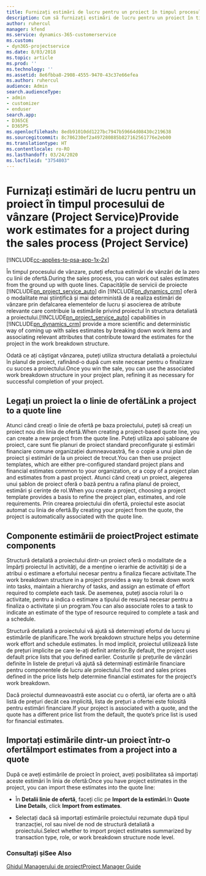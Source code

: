 ```yaml
---
title: Furnizați estimări de lucru pentru un proiect în timpul procesului de vânzare
description: Cum să furnizați estimări de lucru pentru un proiect în timpul procesului de vânzări în Project Service
author: ruhercul
manager: kfend
ms.service: dynamics-365-customerservice
ms.custom:
- dyn365-projectservice
ms.date: 8/03/2018
ms.topic: article
ms.prod: ''
ms.technology: ''
ms.assetid: 8e6fbba8-2908-4555-9470-43c37e66efea
ms.author: ruhercul
audience: Admin
search.audienceType:
- admin
- customizer
- enduser
search.app:
- D365CE
- D365PS
ms.openlocfilehash: 8edb91010dd1227bc7947b59664d08430c219638
ms.sourcegitcommit: 8c786230ef2a497280885b827162561776e2eb00
ms.translationtype: HT
ms.contentlocale: ro-RO
ms.lasthandoff: 03/24/2020
ms.locfileid: "3754803"
---
```

# <a name="provide-work-estimates-for-a-project-during-the-sales-process-project-service"></a><span data-ttu-id="85c5e-103">Furnizați estimări de lucru pentru un proiect în timpul procesului de vânzare (Project Service)</span><span class="sxs-lookup"><span data-stu-id="85c5e-103">Provide work estimates for a project during the sales process (Project Service)</span></span>

[!INCLUDE[cc-applies-to-psa-app-1x-2x](../includes/cc-applies-to-psa-app-1x-2x.md)]

<span data-ttu-id="85c5e-104">În timpul procesului de vânzare, puteți efectua estimări de vânzări de la zero cu linii de ofertă.</span><span class="sxs-lookup"><span data-stu-id="85c5e-104">During the sales process, you can work out sales estimates from the ground up with quote lines.</span></span> <span data-ttu-id="85c5e-105">Capacitățile de servicii de proiecte [!INCLUDE[pn_project_service_auto](../includes/pn-project-service-auto.md)] din [!INCLUDE[pn_dynamics_crm](../includes/pn-dynamics-crm.md)] oferă o modalitate mai științifică și mai deterministă de a realiza estimări de vânzare prin defalcarea elementelor de lucru și asocierea de atribute relevante care contribuie la estimările privind proiectul în structura detaliată a proiectului.</span><span class="sxs-lookup"><span data-stu-id="85c5e-105">[!INCLUDE[pn_project_service_auto](../includes/pn-project-service-auto.md)] capabilities in [!INCLUDE[pn_dynamics_crm](../includes/pn-dynamics-crm.md)] provide a more scientific and deterministic way of coming up with sales estimates by breaking down work items and associating relevant attributes that contribute toward the estimates for the project in the work breakdown structure.</span></span>  
  
 <span data-ttu-id="85c5e-106">Odată ce ați câștigat vânzarea, puteți utiliza structura detaliată a proiectului în planul de proiect, rafinând-o după cum este necesar pentru o finalizare cu succes a proiectului.</span><span class="sxs-lookup"><span data-stu-id="85c5e-106">Once you win the sale, you can use the associated work breakdown structure in your project plan, refining it as necessary for successful completion of your project.</span></span>  
  
## <a name="link-a-project-to-a-quote-line"></a><span data-ttu-id="85c5e-107">Legați un proiect la o linie de ofertă</span><span class="sxs-lookup"><span data-stu-id="85c5e-107">Link a project to a quote line</span></span>  
 <span data-ttu-id="85c5e-108">Atunci când creați o linie de ofertă pe baza proiectului, puteți să creați un proiect nou din linia de ofertă.</span><span class="sxs-lookup"><span data-stu-id="85c5e-108">When creating a project-based quote line, you can create a new project from the quote line.</span></span> <span data-ttu-id="85c5e-109">Puteți utiliza apoi șabloane de proiect, care sunt fie planuri de proiect standard preconfigurate și estimări financiare comune organizației dumneavoastră, fie o copie a unui plan de proiect și estimări de la un proiect de trecut.</span><span class="sxs-lookup"><span data-stu-id="85c5e-109">You can then use project templates, which are either pre-configured standard project plans and financial estimates common to your organization, or a copy of a project plan and estimates from a past project.</span></span> <span data-ttu-id="85c5e-110">Atunci când creați un proiect, alegerea unui șablon de proiect oferă o bază pentru a rafina planul de proiect, estimări și cerințe de rol.</span><span class="sxs-lookup"><span data-stu-id="85c5e-110">When you create a project, choosing a project template provides a basis to refine the project plan, estimates, and role requirements.</span></span> <span data-ttu-id="85c5e-111">Prin crearea proiectului din ofertă, proiectul este asociat automat cu linia de ofertă.</span><span class="sxs-lookup"><span data-stu-id="85c5e-111">By creating your project from the quote, the project is automatically associated with the quote line.</span></span>  
  
## <a name="project-estimate-components"></a><span data-ttu-id="85c5e-112">Componente estimării de proiect</span><span class="sxs-lookup"><span data-stu-id="85c5e-112">Project estimate components</span></span>  
 <span data-ttu-id="85c5e-113">Structură detaliată a proiectului dintr-un proiect oferă o modalitate de a împărți proiectul în activități, de a menține o ierarhie de activități și de a atribui o estimare a efortului necesar pentru a finaliza fiecare activitate.</span><span class="sxs-lookup"><span data-stu-id="85c5e-113">The work breakdown structure in a project provides a way to break down work into tasks, maintain a hierarchy of tasks, and assign an estimate of effort required to complete each task.</span></span> <span data-ttu-id="85c5e-114">De asemenea, puteți asocia roluri la o activitate, pentru a indica o estimare a tipului de resursă necesar pentru a finaliza o activitate și un program.</span><span class="sxs-lookup"><span data-stu-id="85c5e-114">You can also associate roles to a task to indicate an estimate of the type of resource required to complete a task and a schedule.</span></span>  
  
 <span data-ttu-id="85c5e-115">Structură detaliată a proiectului vă ajută să determinați efortul de lucru și estimările de planificare.</span><span class="sxs-lookup"><span data-stu-id="85c5e-115">The work breakdown structure helps you determine work effort and schedule estimates.</span></span> <span data-ttu-id="85c5e-116">În mod implicit, proiectul utilizează liste de prețuri implicite pe care le-ați definit anterior.</span><span class="sxs-lookup"><span data-stu-id="85c5e-116">By default, the project uses default price lists that you defined earlier.</span></span> <span data-ttu-id="85c5e-117">Costurile și prețurile de vânzări definite în listele de prețuri vă ajută să determinați estimările financiare pentru componentele de lucru ale proiectului.</span><span class="sxs-lookup"><span data-stu-id="85c5e-117">The cost and sales prices defined in the price lists help determine financial estimates for the project’s work breakdown.</span></span>  
  
 <span data-ttu-id="85c5e-118">Dacă proiectul dumneavoastră este asociat cu o ofertă, iar oferta are o altă listă de prețuri decât cea implicită, lista de prețuri a ofertei este folosită pentru estimări financiare.</span><span class="sxs-lookup"><span data-stu-id="85c5e-118">If your project is associated with a quote, and the quote has a different price list from the default, the quote’s price list is used for financial estimates.</span></span>  
  
## <a name="import-estimates-from-a-project-into-a-quote"></a><span data-ttu-id="85c5e-119">Importați estimările dintr-un proiect într-o ofertă</span><span class="sxs-lookup"><span data-stu-id="85c5e-119">Import estimates from a project into a quote</span></span>  
 <span data-ttu-id="85c5e-120">După ce aveți estimările de proiect în proiect, aveți posibilitatea să importați aceste estimări în linia de ofertă:</span><span class="sxs-lookup"><span data-stu-id="85c5e-120">Once you have project estimates in the project, you can import these estimates into the quote line:</span></span>  
  
-   <span data-ttu-id="85c5e-121">În **Detalii linie de ofertă**, faceți clic pe **Import de la estimări**.</span><span class="sxs-lookup"><span data-stu-id="85c5e-121">In **Quote Line Details**, click **Import from estimates**.</span></span> 

-   <span data-ttu-id="85c5e-122">Selectați dacă să importați estimările proiectului rezumate după tipul tranzacției, rol sau nivel de nod de structură detaliată a proiectului.</span><span class="sxs-lookup"><span data-stu-id="85c5e-122">Select whether to import project estimates summarized by transaction type, role, or work breakdown structure node level.</span></span>  
  
### <a name="see-also"></a><span data-ttu-id="85c5e-123">Consultați și</span><span class="sxs-lookup"><span data-stu-id="85c5e-123">See Also</span></span>  
 [<span data-ttu-id="85c5e-124">Ghidul Managerului de proiect</span><span class="sxs-lookup"><span data-stu-id="85c5e-124">Project Manager Guide</span></span>](../project-service/project-manager-guide.md)
